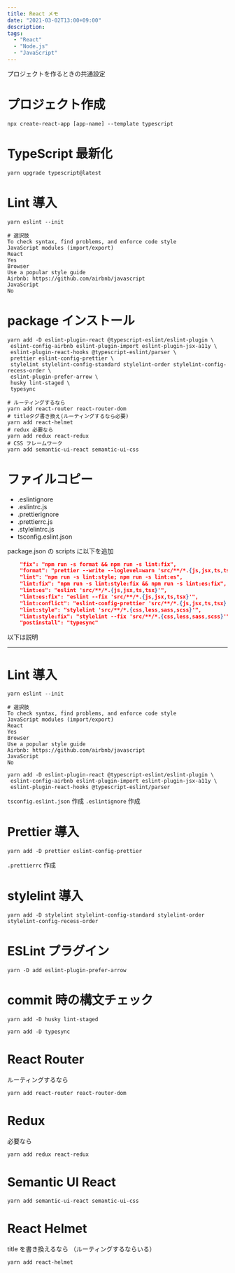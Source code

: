 ```yaml
---
title: React メモ
date: "2021-03-02T13:00+09:00"
description:
tags:
  - "React"
  - "Node.js"
  - "JavaScript"
---
```


プロジェクトを作るときの共通設定

# プロジェクト作成

```
npx create-react-app [app-name] --template typescript
```

# TypeScript 最新化

```
yarn upgrade typescript@latest
```

# Lint 導入

```
yarn eslint --init

# 選択肢
To check syntax, find problems, and enforce code style
JavaScript modules (import/export)
React
Yes
Browser
Use a popular style guide
Airbnb: https://github.com/airbnb/javascript
JavaScript
No
```

# package インストール

```
yarn add -D eslint-plugin-react @typescript-eslint/eslint-plugin \
 eslint-config-airbnb eslint-plugin-import eslint-plugin-jsx-a11y \
 eslint-plugin-react-hooks @typescript-eslint/parser \
 prettier eslint-config-prettier \
 stylelint stylelint-config-standard stylelint-order stylelint-config-recess-order \
 eslint-plugin-prefer-arrow \
 husky lint-staged \
 typesync

# ルーティングするなら
yarn add react-router react-router-dom
# titleタグ書き換え(ルーティングするなら必要)
yarn add react-helmet
# redux 必要なら
yarn add redux react-redux
# CSS フレームワーク
yarn add semantic-ui-react semantic-ui-css

```

# ファイルコピー

- .eslintignore
- .eslintrc.js
- .prettierignore
- .prettierrc.js
- .stylelintrc.js
- tsconfig.eslint.json

package.json の scripts に以下を追加

```json
    "fix": "npm run -s format && npm run -s lint:fix",
    "format": "prettier --write --loglevel=warn 'src/**/*.{js,jsx,ts,tsx,gql,graphql,json}'",
    "lint": "npm run -s lint:style; npm run -s lint:es",
    "lint:fix": "npm run -s lint:style:fix && npm run -s lint:es:fix",
    "lint:es": "eslint 'src/**/*.{js,jsx,ts,tsx}'",
    "lint:es:fix": "eslint --fix 'src/**/*.{js,jsx,ts,tsx}'",
    "lint:conflict": "eslint-config-prettier 'src/**/*.{js,jsx,ts,tsx}'",
    "lint:style": "stylelint 'src/**/*.{css,less,sass,scss}'",
    "lint:style:fix": "stylelint --fix 'src/**/*.{css,less,sass,scss}'",
    "postinstall": "typesync"
```

以下は説明

---

# Lint 導入

```
yarn eslint --init

# 選択肢
To check syntax, find problems, and enforce code style
JavaScript modules (import/export)
React
Yes
Browser
Use a popular style guide
Airbnb: https://github.com/airbnb/javascript
JavaScript
No
```

```
yarn add -D eslint-plugin-react @typescript-eslint/eslint-plugin \
 eslint-config-airbnb eslint-plugin-import eslint-plugin-jsx-a11y \
 eslint-plugin-react-hooks @typescript-eslint/parser
```

`tsconfig.eslint.json` 作成
`.eslintignore` 作成

# Prettier 導入

```
yarn add -D prettier eslint-config-prettier
```

`.prettierrc` 作成

# stylelint 導入

```
yarn add -D stylelint stylelint-config-standard stylelint-order stylelint-config-recess-order
```

# ESLint プラグイン

```
yarn -D add eslint-plugin-prefer-arrow
```

# commit 時の構文チェック

```
yarn add -D husky lint-staged
```

```
yarn add -D typesync
```

# React Router

ルーティングするなら

```
yarn add react-router react-router-dom
```

# Redux

必要なら

```
yarn add redux react-redux
```

# Semantic UI React

```
yarn add semantic-ui-react semantic-ui-css
```

# React Helmet

title を書き換えるなら
（ルーティングするならいる）

```
yarn add react-helmet
```
